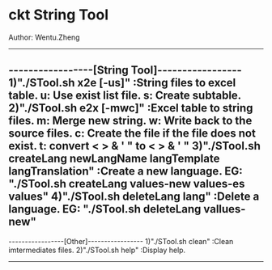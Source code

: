 ckt String Tool
=============
Author: Wentu.Zheng

*************************************************************************************************************
-----------------[String Tool]-----------------
1)"./STool.sh x2e [-us]"                                              :String files to excel table.
    u: Use exist list file.
    s: Create subtable.
2)"./STool.sh e2x [-mwc]"                                             :Excel table to string files.
    m: Merge new string.
    w: Write back to the source files.
    c: Create the file if the file does not exist.
    t: convert < > & ' " to &lt; &gt; &amp; &apos; &quot;
3)"./STool.sh createLang newLangName langTemplate langTranslation"    :Create a new language.
    EG:
    "./STool.sh createLang values-new values-es values"
4)"./STool.sh deleteLang lang"                                        :Delete a language.
    EG:
    "./STool.sh deleteLang vallues-new"
-----------------------------------------------------------------------------------
-----------------[Other]-----------------
1)"./STool.sh clean"                                                  :Clean imtermediates files.
2)"./STool.sh help"                                                   :Display help.
*************************************************************************************************************

